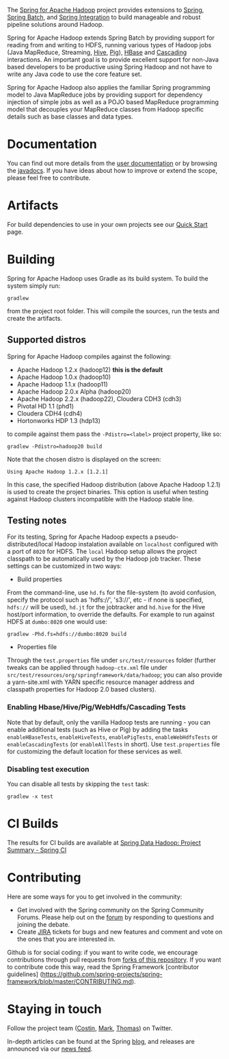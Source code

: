 The [Spring for Apache Hadoop](http://projects.spring.io/spring-hadoop/) project provides extensions to [Spring](http://projects.spring.io/spring-framework/), [Spring Batch](http://projects.spring.io/spring-batch/), and [Spring Integration](http://projects.spring.io/spring-integration/) to build manageable and robust pipeline solutions around Hadoop.

Spring for Apache Hadoop extends Spring Batch by providing support for reading from and writing to HDFS, running various types of Hadoop jobs (Java MapReduce, Streaming, [Hive](http://hive.apache.org),  [Pig](http://pig.apache.org)), [HBase](http://hbase.apache.org) and [Cascading](http://cascading.org) interactions. An important goal is to provide excellent support for non-Java based developers to be productive using Spring Hadoop and not have to write any Java code to use the core feature set.

Spring for Apache Hadoop also applies the familiar Spring programming model to Java MapReduce jobs by providing support for dependency injection of simple jobs as well as a POJO based MapReduce programming model that decouples your MapReduce classes from Hadoop specific details such as base classes and data types.

# Documentation

You can find out more details from the [user documentation](http://docs.spring.io/spring-hadoop/docs/current/reference/html/) or by browsing the [javadocs](http://docs.spring.io/spring-hadoop/docs/current/api/). If you have ideas about how to improve or extend the scope, please feel free to contribute.

# Artifacts

For build dependencies to use in your own projects see our [Quick Start](http://projects.spring.io/spring-hadoop/#quick-start) page.

# Building

Spring for Apache Hadoop uses Gradle as its build system. To build the system simply run:

    gradlew

from the project root folder. This will compile the sources, run the tests and create the artifacts.


## Supported distros

Spring for Apache Hadoop compiles against the following:

* Apache Hadoop 1.2.x (hadoop12) **this is the default**
* Apache Hadoop 1.0.x (hadoop10)
* Apache Hadoop 1.1.x (hadoop11)
* Apache Hadoop 2.0.x Alpha (hadoop20)
* Apache Hadoop 2.2.x (hadoop22), Cloudera CDH3 (cdh3)
* Pivotal HD 1.1 (phd1)
* Cloudera CDH4 (cdh4)
* Hortonworks HDP 1.3 (hdp13) 

to compile against them pass the `-Pdistro=<label>` project property, like so:

    gradlew -Pdistro=hadoop20 build
    
Note that the chosen distro is displayed on the screen:

    Using Apache Hadoop 1.2.x [1.2.1]

In this case, the specified Hadoop distribution (above Apache Hadoop 1.2.1) is used to create the project binaries. This option is useful when testing against Hadoop clusters incompatible with the Hadoop stable line.

## Testing notes

For its testing, Spring for Apache Hadoop expects a pseudo-distributed/local Hadoop instalation available on `localhost` configured with a port of `8020` for HDFS. The `local` Hadoop setup allows the project classpath to be automatically used by the Hadoop job tracker. These settings can be customized in two ways:


* Build properties

From the command-line, use `hd.fs` for the file-system (to avoid confusion, specify the protocol such as 'hdfs://', 's3://', etc - if none is specified, `hdfs://` will be used), `hd.jt` for the jobtracker and `hd.hive` for the Hive host/port information, to override the defaults. For example to run against HDFS at `dumbo:8020` one would use:

    gradlew -Phd.fs=hdfs://dumbo:8020 build

* Properties file

Through the `test.properties` file under `src/test/resources` folder (further tweaks can be applied through `hadoop-ctx.xml` file under `src/test/resources/org/springframework/data/hadoop`; you can also provide a yarn-site.xml with YARN specific resource manager address and classpath properties for Hadoop 2.0 based clusters).

### Enabling Hbase/Hive/Pig/WebHdfs/Cascading Tests
Note that by default, only the vanilla Hadoop tests are running - you can enable additional tests (such as Hive or Pig) by adding the tasks `enableHBaseTests`, `enableHiveTests`, `enablePigTests`, `enableWebHdfsTests` or `enableCascadingTests` (or `enableAllTests` in short). Use `test.properties` file for customizing the default location for these services as well.

### Disabling test execution
You can disable all tests by skipping the `test` task:

    gradlew -x test


# CI Builds

The results for CI builds are available at [Spring Data Hadoop: Project Summary - Spring CI](https://build.spring.io/browse/SPRINGDATAHADOOP)


# Contributing

Here are some ways for you to get involved in the community:

* Get involved with the Spring community on the Spring Community Forums.  Please help out on the [forum](http://forum.spring.io/forum/spring-projects/data/hadoop) by responding to questions and joining the debate.
* Create [JIRA](https://jira.springframework.org/browse/SHDP) tickets for bugs and new features and comment and vote on the ones that you are interested in.

Github is for social coding: if you want to write code, we encourage contributions through pull requests from [forks of this repository](http://help.github.com/forking/). If you want to contribute code this way, read the Spring Framework [contributor guidelines] (https://github.com/spring-projects/spring-framework/blob/master/CONTRIBUTING.md).

# Staying in touch

Follow the project team ([Costin](http://twitter.com/costinl), [Mark](http://twitter.com/markpollack), [Thomas](http://twitter.com/trisberg)) on Twitter. 

In-depth articles can be found at the Spring [blog](http://spring.io/blog), and releases are announced via our [news feed](http://spring.io/blog/category/news).
